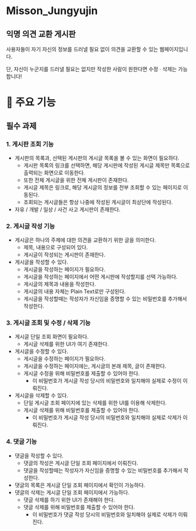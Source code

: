 #  Misson_Jungyujin

## 익명 의견 교환 게시판
사용자들이 자기 자신의 정보를 드러낼 필요 없이 의견을 교환할 수 있는 웹페이지입니다.

단, 자신이 누군지를 드러낼 필요는 없지만 작성한 사람이 원한다면 수정 ∙ 삭제는 가능합니다!

#  📍 주요 기능

## 필수 과제
### 1. 게시판 조회 기능
- 게시판의 목록과, 선택된 게시판의 게시글 목록을 볼 수 있는 화면이 필요하다.
    - 게시판 목록의 링크를 선택하면, 해당 게시판에 작성된 게시글 제목만 목록으로 출력되는 화면으로 이동한다.
    - 또한 전체 게시글을 위한 전체 게시판이 존재한다.
    - 게시글 제목은 링크로, 해당 게시글의 정보를 전부 조회할 수 있는 페이지로 이동된다.
    - 조회되는 게시글들은 항상 나중에 작성된 게시글이 최상단에 작성된다.
- 자유 / 개발 / 일상 / 사건 사고 게시판이 존재한다.

### 2. 게시글 작성 기능
- 게시글은 하나의 주제에 대한 의견을 교환하기 위한 글을 의미한다.
    - 제목, 내용으로 구성되어 있다.
    - 게시글이 작성되는 게시판이 존재한다.
- 게시글을 작성할 수 있다.
    - 게시글을 작성하는 페이지가 필요하다.
    - 게시글을 작성하는 페이지에서 어떤 게시판에 작성할지를 선택 가능하다.
    - 게시글의 제목과 내용을 작성한다.
    - 게시글의 내용 자체는 Plain Text로만 구성된다.
    - 게시글을 작성할때는 작성자가 자신임을 증명할 수 있는 비밀번호를 추가해서 작성한다.

### 3. 게시글 조회 및 수정 / 삭제 기능
- 게시글 단일 조회 화면이 필요하다.
    - 게시글 삭제를 위한 UI가 여기 존재한다.
- 게시글을 수정할 수 있다.
    - 게시글을 수정하는 페이지가 필요하다.
    - 게시글을 수정하는 페이지에는, 게시글의 본래 제목, 글이 존재한다.
    - 게시글 수정을 위해 비밀번호를 제출할 수 있어야 한다.
        - 이 비밀번호가 게시글 작성 당시의 비밀번호와 일치해야 실제로 수정이 이뤄진다.
- 게시글을 삭제할 수 있다.
    - 단일 게시글 조회 페이지에 있는 삭제를 위한 UI를 이용해 삭제한다.
    - 게시글 삭제를 위해 비밀번호를 제출할 수 있어야 한다.
        - 이 비밀번호가 게시글 작성 당시의 비밀번호와 일치해야 실제로 삭제가 이뤄진다.


### 4. 댓글 기능
- 댓글을 작성할 수 있다.
    - 댓글의 작성은 게시글 단일 조회 페이지에서 이뤄진다.
    - 댓글을 작성할때는 작성자가 자신임을 증명할 수 있는 비밀번호를 추가해서 작성한다.
- 댓글의 목록은 게시글 단일 조회 페이지에서 확인이 가능하다.
- 댓글의 삭제는 게시글 단일 조회 페이지에서 가능하다.
    - 댓글 삭제를 하기 위한 UI가 존재해야 한다.
    - 댓글 삭제를 위해 비밀번호를 제출할 수 있어야 한다.
        - 이 비밀번호가 댓글 작성 당시의 비밀번호와 일치해야 실제로 삭제가 이뤄진다.



